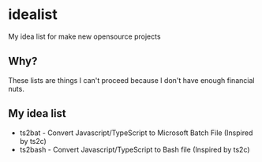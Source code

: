 # idealist
My idea list for make new opensource projects

## Why?
These lists are things I can't proceed because I don't have enough financial nuts.

## My idea list
- ts2bat - Convert Javascript/TypeScript to Microsoft Batch File  (Inspired by ts2c)
- ts2bash - Convert Javascript/TypeScript to Bash file (Inspired by ts2c)
